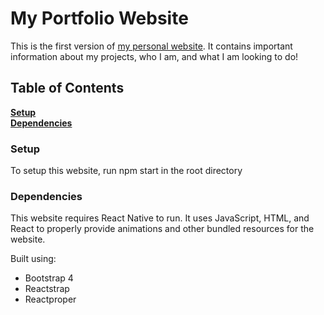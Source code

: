 # My Portfolio Website 

This is the first version of [my personal website](https://robertsmithers.github.io). It contains important information about my projects, who I am, and what I am looking to do!

## Table of Contents

**[Setup](#setup)** <br>
**[Dependencies](dependencies)**

### Setup

To setup this website, run npm start in the root directory

### Dependencies

This website requires React Native to run. It uses JavaScript, HTML, and React to properly provide animations and other bundled resources for the website.

Built using:
- Bootstrap 4
- Reactstrap
- Reactproper